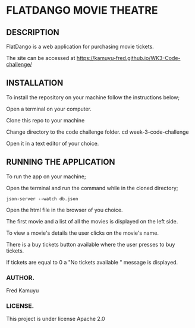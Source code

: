 # FLATDANGO MOVIE THEATRE
## DESCRIPTION
FlatDango is a web application for purchasing movie tickets.

The site can be accessed at https://kamuyu-fred.github.io/WK3-Code-challenge/

## INSTALLATION
To install the repository on your machine follow the instructions below;

Open a terminal on your computer.

Clone this repo to your machine

Change directory to the code challenge folder. cd week-3-code-challenge

Open it in a text editor of your choice.



## RUNNING THE APPLICATION
To run the app on your machine;

Open the terminal and run the command while in the cloned directory;

`json-server --watch db.json`

Open the html file in the browser of you choice.

The first movie and a list of all the movies is displayed on the left side.

To view a movie's details the user clicks on the movie's name.

There is a buy tickets button available where the user presses to buy tickets.

If tickets are equal to 0 a "No tickets available " message is displayed.

### AUTHOR.
Fred Kamuyu

### LICENSE.
This project is under license Apache 2.0
